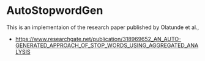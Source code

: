 # AutoStopwordGen

This is an implementaion of the research paper published by Olatunde et al.,
* https://www.researchgate.net/publication/318969652_AN_AUTO-GENERATED_APPROACH_OF_STOP_WORDS_USING_AGGREGATED_ANALYSIS
